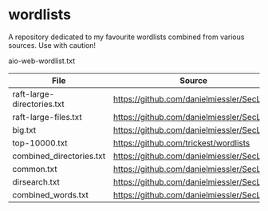 # wordlists
A repository dedicated to my favourite wordlists combined from various sources. Use with caution!

aio-web-wordlist.txt

| File | Source |
| ------------- | ------------- |
| raft-large-directories.txt | https://github.com/danielmiessler/SecLists |
| raft-large-files.txt | https://github.com/danielmiessler/SecLists |
| big.txt | https://github.com/danielmiessler/SecLists |
| top-10000.txt | https://github.com/trickest/wordlists |
| combined_directories.txt | https://github.com/danielmiessler/SecLists |
| common.txt | https://github.com/danielmiessler/SecLists |
| dirsearch.txt | https://github.com/danielmiessler/SecLists |
| combined_words.txt | https://github.com/danielmiessler/SecLists |



